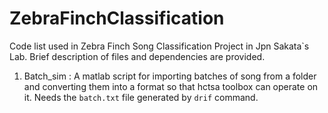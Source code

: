# ZebraFinchClassification

Code list used in Zebra Finch Song Classification Project in Jpn Sakata`s Lab. Brief description of files and dependencies are provided.

1) Batch_sim : A matlab script for importing batches of song from a folder and converting them into a format so that hctsa toolbox can operate on it.
Needs the `batch.txt` file generated by `drif` command.

